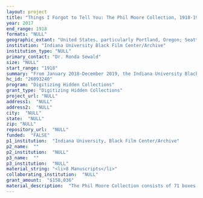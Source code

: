 ```yaml
--- 
layout: project 
title: "Things I Forgot to Tell You: The Phil Moore Collection, 1918-1987"
year: 2017
end_range: 1918
formats: "NULL"
geographic_extant: "United States, particularly Portland, Oregon; Seattle, Washington; New York, New York; and Los Angeles and Oakland, California."
institution: "Indiana University Black Film Center/Archive"
institution_type: "NULL"
primary_contact: "Dr. Ronda Sewald"
size: "NULL"
start_range: "1918"
summary: "From January 2018-December 2019, the Indiana University Black Film Center/Archive will digitize the music manuscripts, lyric sheets, project files, unpublished autobiography, recordings, and photographs of composer, Hollywood arranger, and singing star talent coach Phil Moore and provide open online access to Moore’s works. Moore was the first African American musician salaried by a major Hollywood studio and is recognized as a major influence on the careers of Lena Horne, Dorothy Dandridge, Marilyn Monroe, and others. In addition to documenting Moore’s life and the creative processes involved with arranging and shaping musical acts from 1938 through 1987, the collection documents the role of music as an entry point into mainstream Hollywood film for Black artists, the early jazz scenes in Seattle and Los Angeles, and African American life and culture in 1920s Portland. It has interdisciplinary appeal to scholars in African American studies, history, American studies, musicology, film, and media studies."
hc_id: "26893240"
program: "Digitizing Hidden Collections"
grant_type: "Digitizing Hidden Collections"
project_url: "NULL"
address1:  "NULL"
address2:  "NULL"
city:  "NULL"
state:  "NULL"
zip: "NULL"
repository_url:  "NULL"
funded:  "FALSE"
p1_institution:  "Indiana University, Black Film Center/Archive"
p2_name:  ""
p2_institution:  "NULL"
p3_name:  ""
p3_institution:  "NULL"
material_string: "<li>8 Manuscripts</li>"
collaborating_institution:  "NULL"
grant_amount:  "$158,036"
material_description:  "The Phil Moore Collection consists of 71 boxes of music manuscripts; 8 boxes of Moore’s lyric sheets, unpublished autobiography, correspondence, and business records; 1239 photographic prints and negatives, and 528 audio recordings (486 of which are already digitized). Moore became the first Black musician salaried by a major Hollywood studio when MGM hired him as a rehearsal pianist in 1942. He arranged and composed for films (often uncredited) like Cabin in the Sky and gained a reputation as a talent coach for stars like Lena Horne, Dorothy Dandridge, and Marilyn Monroe. He also created music for television programs including Rooty-Toot-Toot and the 1977 Miss Black America Pageant. His original compositions include virtuosic orchestral works like Fantasy for Girl and Orchestra. The collection documents highlights such as these, Moore’s early upbringing in a white middle-class neighborhood in pre-Depression Portland, and his teenaged years playing the 1930s jazz scenes in Seattle and Los Angeles. In 1993, Phil Moore’s widow donated his collection to the Black Filmmakers Hall of Fame for use in its future museum. These plans never manifested and the archives, including Moore’s collection, were warehoused until their re-donation to Indiana University in 2014. Staff completed arranging and rehousing in 2016 and the EAD finding aid in March 2017. Moore’s role as a Black musical pioneer within several American media industries and the comprehensiveness of his materials, make this collection a rich resource for interdisciplinary research in African American studies, history, American studies, musicology, and cinema and media studies."
---
```

